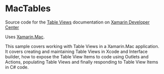 MacTables
==========

Source code for the [Table Views](/guides/mac/user-interface/working-with-tableviews/) documentation on [Xamarin Developer Center](http://docs.xamarin.com)

Uses [Xamarin.Mac](http://xamarin.com).

This sample covers working with Table Views in a Xamarin.Mac application. It covers creating and maintaining Table Views in Xcode and Interface builder, how to expose the Table View Items to code using Outlets and Actions, populating Table Views and finally responding to Table View Items in C# code.